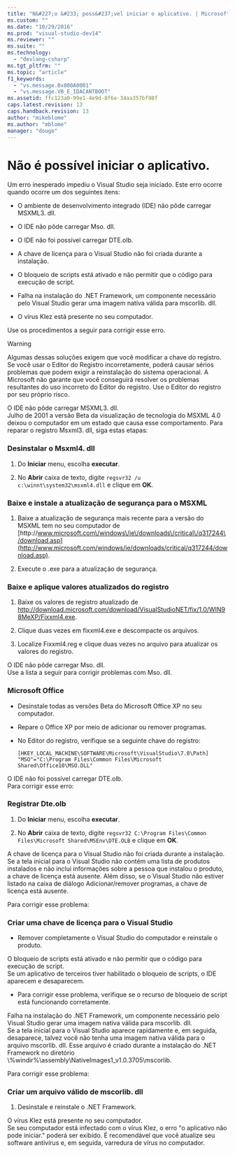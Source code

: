 ```yaml
---
title: "N&#227;o &#233; poss&#237;vel iniciar o aplicativo. | Microsoft Docs"
ms.custom: ""
ms.date: "10/29/2016"
ms.prod: "visual-studio-dev14"
ms.reviewer: ""
ms.suite: ""
ms.technology: 
  - "devlang-csharp"
ms.tgt_pltfrm: ""
ms.topic: "article"
f1_keywords: 
  - "vs.message.0x800A0001"
  - "vs.message.VB_E_IDACANTBOOT"
ms.assetid: ffc123a0-99e1-4e9d-8f6e-34aa357bf98f
caps.latest.revision: 13
caps.handback.revision: 13
author: "mikeblome"
ms.author: "mblome"
manager: "douge"
---
```

# N&#227;o &#233; poss&#237;vel iniciar o aplicativo.
Um erro inesperado impediu o Visual Studio seja iniciado. Este erro ocorre quando ocorre um dos seguintes itens:  
  
-   O ambiente de desenvolvimento integrado \(IDE\) não pôde carregar MSXML3. dll.  
  
-   O IDE não pôde carregar Mso. dll.  
  
-   O IDE não foi possível carregar DTE.olb.  
  
-   A chave de licença para o Visual Studio não foi criada durante a instalação.  
  
-   O bloqueio de scripts está ativado e não permitir que o código para execução de script.  
  
-   Falha na instalação do .NET Framework, um componente necessário pelo Visual Studio gerar uma imagem nativa válida para mscorlib. dll.  
  
-   O vírus Klez está presente no seu computador.  
  
 Use os procedimentos a seguir para corrigir esse erro.  
  
> [!WARNING]
>  Algumas dessas soluções exigem que você modificar a chave do registro. Se você usar o Editor do Registro incorretamente, poderá causar sérios problemas que podem exigir a reinstalação do sistema operacional. A Microsoft não garante que você conseguirá resolver os problemas resultantes do uso incorreto do Editor do registro. Use o Editor do registro por seu próprio risco.  
  
 O IDE não pôde carregar MSXML3. dll.  
 Julho de 2001 a versão Beta da visualização de tecnologia do MSXML 4.0 deixou o computador em um estado que causa esse comportamento. Para reparar o registro Msxml3. dll, siga estas etapas:  
  
### Desinstalar o Msxml4. dll  
  
1.  Do **Iniciar** menu, escolha **executar**.  
  
2.  No **Abrir** caixa de texto, digite `regsvr32 /u c:\winnt\system32\msxml4.dll` e clique em **OK**.  
  
### Baixe e instale a atualização de segurança para o MSXML  
  
1.  Baixe a atualização de segurança mais recente para a versão do MSXML tem no seu computador de [http:\/\/www.microsoft.com\/windows\/ie\/downloads\/critical\/q317244\/download.asp](http://www.microsoft.com/windows/ie/downloads/critical/q317244/download.asp).  
  
2.  Execute o .exe para a atualização de segurança.  
  
### Baixe e aplique valores atualizados do registro  
  
1.  Baixe os valores de registro atualizado de [http:\/\/download.microsoft.com\/download\/VisualStudioNET\/fix\/1.0\/WIN98MeXP\/Fixxml4.exe](http://download.microsoft.com/download/VisualStudioNET/fix/1.0/WIN98MeXP/Fixxml4.exe).  
  
2.  Clique duas vezes em fixxml4.exe e descompacte os arquivos.  
  
3.  Localize Fixxml4.reg e clique duas vezes no arquivo para atualizar os valores do registro.  
  
 O IDE não pôde carregar Mso. dll.  
 Use a lista a seguir para corrigir problemas com Mso. dll.  
  
### Microsoft Office  
  
-   Desinstale todas as versões Beta do Microsoft Office XP no seu computador.  
  
-   Repare o Office XP por meio de adicionar ou remover programas.  
  
-   No Editor do registro, verifique se a seguinte chave do registro:  
  
     `[HKEY_LOCAL_MACHINE\SOFTWARE\Microsoft\VisualStudio\7.0\Path] "MSO"="C:\Program Files\Common Files\Microsoft Shared\Office10\MSO.DLL"`  
  
 O IDE não foi possível carregar DTE.olb.  
 Para corrigir esse erro:  
  
### Registrar Dte.olb  
  
1.  Do **Iniciar** menu, escolha **executar**.  
  
2.  No **Abrir** caixa de texto, digite `regsvr32 C:\Program Files\Common Files\Microsoft Shared\MSEnv\DTE.OLB` e clique em **OK**.  
  
 A chave de licença para o Visual Studio não foi criada durante a instalação.  
 Se a tela inicial para o Visual Studio não contém uma lista de produtos instalados e não inclui informações sobre a pessoa que instalou o produto, a chave de licença está ausente. Além disso, se o Visual Studio não estiver listado na caixa de diálogo Adicionar\/remover programas, a chave de licença está ausente.  
  
 Para corrigir esse problema:  
  
### Criar uma chave de licença para o Visual Studio  
  
-   Remover completamente o Visual Studio do computador e reinstale o produto.  
  
 O bloqueio de scripts está ativado e não permitir que o código para execução de script.  
 Se um aplicativo de terceiros tiver habilitado o bloqueio de scripts, o IDE aparecem e desaparecem.  
  
-   Para corrigir esse problema, verifique se o recurso de bloqueio de script está funcionando corretamente.  
  
 Falha na instalação do .NET Framework, um componente necessário pelo Visual Studio gerar uma imagem nativa válida para mscorlib. dll.  
 Se a tela inicial para o Visual Studio aparece rapidamente e, em seguida, desaparece, talvez você não tenha uma imagem nativa válida para o arquivo mscorlib. dll. Esse arquivo é criado durante a instalação do .NET Framework no diretório \\%windir%\\assembly\\NativeImages1\_v1.0.3705\\mscorlib.  
  
 Para corrigir esse problema:  
  
### Criar um arquivo válido de mscorlib. dll  
  
1.  Desinstale e reinstale o .NET Framework.  
  
 O vírus Klez está presente no seu computador.  
 Se seu computador está infectado com o vírus Klez, o erro "o aplicativo não pode iniciar." poderá ser exibido. É recomendável que você atualize seu software antivírus e, em seguida, varredura de vírus no computador.